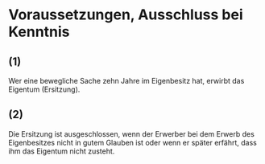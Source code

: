 # Voraussetzungen, Ausschluss bei Kenntnis



## (1)

 Wer eine bewegliche Sache zehn Jahre im Eigenbesitz hat, erwirbt das Eigentum (Ersitzung).

## (2)

 Die Ersitzung ist ausgeschlossen, wenn der Erwerber bei dem Erwerb des Eigenbesitzes nicht in gutem Glauben ist oder wenn er später erfährt, dass ihm das Eigentum nicht zusteht. 

